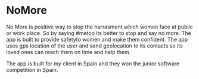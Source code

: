 # NoMore
No More is positive way to stop the harrasment which women face at public or work place. So by saying #metoo its better to stop and say no more. 
The app is built to provide safetyto women and make them confident. 
The app uses gps location of the user and send geolocation to its contacts so its loved ones can reach them on time and help them.

The app is built for my client in Spain and they won the junior software competition in Spain.
